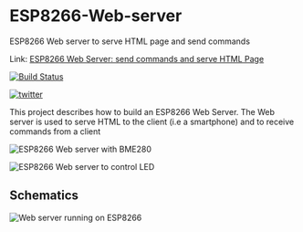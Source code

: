 # ESP8266-Web-server
ESP8266 Web server to serve HTML page and send commands


Link: [ESP8266 Web Server: send commands and serve HTML Page](https://www.survivingwithandroid.com/esp8266-web-server/)

[![Build Status](https://travis-ci.org/survivingwithandroid/ESP8266-Web-server.svg?branch=master)](https://travis-ci.org/survivingwithandroid/ESP8266-Web-server)

[![twitter](https://img.shields.io/twitter/follow/survivingwithan.svg?style=social)](https://twitter.com/intent/follow?screen_name=survivingwithan)

This project describes how to build an ESP8266 Web Server. The Web server is used to serve HTML to the client (i.e a smartphone) and to receive commands from a client

![ESP8266 Web server with BME280](https://github.com/survivingwithandroid/ESP8266-Web-server/blob/master/imgages/esp8266_web_server_bme280-498x1024.png)

![ESP8266 Web server to control LED](https://github.com/survivingwithandroid/ESP8266-Web-server/blob/master/imgages/esp8266-led-web-server.png)

## Schematics

![Web server running on ESP8266](https://github.com/survivingwithandroid/ESP8266-Web-server/blob/master/imgages/web-server_esp8266-1024x378.png)


